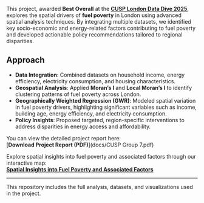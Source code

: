 This project, awarded **Best Overall** at the [**CUSP London Data Dive 2025**](https://cusplondon.ac.uk/), explores the spatial drivers of **fuel poverty** in London using advanced spatial analysis techniques. By integrating multiple datasets, we identified key socio-economic and energy-related factors contributing to fuel poverty and developed actionable policy recommendations tailored to regional disparities.  

## Approach  
- **Data Integration**: Combined datasets on household income, energy efficiency, electricity consumption, and housing characteristics.  
- **Geospatial Analysis**: Applied **Moran’s I** and **Local Moran’s I** to identify clustering patterns of fuel poverty across London.  
- **Geographically Weighted Regression (GWR)**: Modeled spatial variation in fuel poverty drivers, highlighting significant variables such as income, building age, energy efficiency, and electricity consumption.  
- **Policy Insights**: Proposed targeted, region-specific interventions to address disparities in energy access and affordability.  

You can view the detailed project report here:  
[**Download Project Report (PDF)**](docs/CUSP Group 7.pdf)  

Explore spatial insights into fuel poverty and associated factors through our interactive map:  
[**Spatial Insights into Fuel Poverty and Associated Factors**](https://verali0710.github.io/CUSP_project001/interactive_map_with_all_variables.html)  

---  

This repository includes the full analysis, datasets, and visualizations used in the project.
